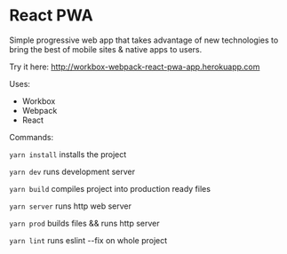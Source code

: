# React PWA

Simple progressive web app that takes advantage of new technologies to bring the best of mobile sites & native apps to users.

Try it here: http://workbox-webpack-react-pwa-app.herokuapp.com

Uses:

 * Workbox
 * Webpack
 * React

 Commands:
 
 `yarn install` installs the project
 
 `yarn dev` runs development server
 
 `yarn build` compiles project into production ready files
 
 `yarn server` runs http web server
 
 `yarn prod` builds files && runs http server
 
 `yarn lint` runs eslint --fix on whole project
